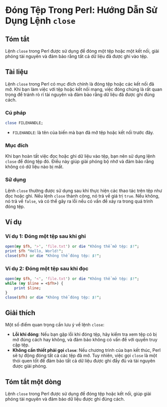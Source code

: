 <!--
Meta Description: # Đóng Tệp Trong Perl: Hướng Dẫn Sử Dụng Lệnh `close` ## Tóm tắt Lệnh `close` trong Perl được sử dụng để đóng một tệp hoặc một kết nối, giải phóng tài...
Meta Keywords: tệp, đóng, close, không, perl
-->

# Đóng Tệp Trong Perl: Hướng Dẫn Sử Dụng Lệnh `close`

## Tóm tắt
Lệnh `close` trong Perl được sử dụng để đóng một tệp hoặc một kết nối, giải phóng tài nguyên và đảm bảo rằng tất cả dữ liệu đã được ghi vào tệp.

## Tài liệu
Lệnh `close` trong Perl có mục đích chính là đóng tệp hoặc các kết nối đã mở. Khi bạn làm việc với tệp hoặc kết nối mạng, việc đóng chúng là rất quan trọng để tránh rò rỉ tài nguyên và đảm bảo rằng dữ liệu đã được ghi đúng cách.

### Cú pháp
```perl
close FILEHANDLE;
```

- `FILEHANDLE`: là tên của biến mà bạn đã mở tệp hoặc kết nối trước đây.

### Mục đích
Khi bạn hoàn tất việc đọc hoặc ghi dữ liệu vào tệp, bạn nên sử dụng lệnh `close` để đóng tệp đó. Điều này giúp giải phóng bộ nhớ và đảm bảo rằng không có dữ liệu nào bị mất.

### Sử dụng
Lệnh `close` thường được sử dụng sau khi thực hiện các thao tác trên tệp như đọc hoặc ghi. Nếu lệnh `close` thành công, nó trả về giá trị `true`. Nếu không, nó trả về `false`, và có thể gây ra lỗi nếu có vấn đề xảy ra trong quá trình đóng tệp.

## Ví dụ
### Ví dụ 1: Đóng một tệp sau khi ghi
```perl
open(my $fh, '>', 'file.txt') or die "Không thể mở tệp: $!";
print $fh "Hello, World!";
close($fh) or die "Không thể đóng tệp: $!";
```

### Ví dụ 2: Đóng một tệp sau khi đọc
```perl
open(my $fh, '<', 'file.txt') or die "Không thể mở tệp: $!";
while (my $line = <$fh>) {
    print $line;
}
close($fh) or die "Không thể đóng tệp: $!";
```

## Giải thích
Một số điểm quan trọng cần lưu ý về lệnh `close`:

- **Lỗi khi đóng**: Nếu bạn gặp lỗi khi đóng tệp, hãy kiểm tra xem tệp có bị mở đúng cách hay không, và đảm bảo không có vấn đề với quyền truy cập tệp.
- **Không cần thiết phải gọi `close`**: Nếu chương trình của bạn kết thúc, Perl sẽ tự động đóng tất cả các tệp đã mở. Tuy nhiên, việc gọi `close` là một thói quen tốt để đảm bảo tất cả dữ liệu được ghi đầy đủ và tài nguyên được giải phóng.

## Tóm tắt một dòng
Lệnh `close` trong Perl được sử dụng để đóng tệp hoặc kết nối, giúp giải phóng tài nguyên và đảm bảo dữ liệu được ghi đúng cách.